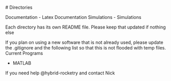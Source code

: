 \# Directories

Documentation - Latex Documentation
Simulations - Simulations

Each directory has its own README file. Please keep that updated if nothing else

If you plan on using a new software that is not already used, please update the .gitignore and the following list so that this is not flooded with temp files.
Current Programs

* MATLAB

If you need help @hybrid-rocketry and contact Nick

